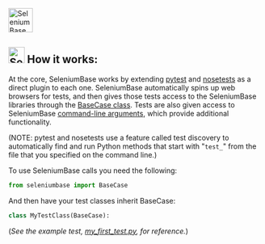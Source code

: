[<img src="https://cdn2.hubspot.net/hubfs/100006/images/super_logo_sb4.png" title="SeleniumBase" height="48">](https://github.com/seleniumbase/SeleniumBase/blob/master/README.md)

<a id="how_seleniumbase_works"></a>
## <img src="https://cdn2.hubspot.net/hubfs/100006/images/super_square_logo_3a.png" title="SeleniumBase" height="32"> **How it works:**

At the core, SeleniumBase works by extending [pytest](https://docs.pytest.org/en/latest/) and [nosetests](http://nose.readthedocs.io/en/latest/) as a direct plugin to each one. SeleniumBase automatically spins up web browsers for tests, and then gives those tests access to the SeleniumBase libraries through the [BaseCase class](https://github.com/seleniumbase/SeleniumBase/blob/master/seleniumbase/fixtures/base_case.py). Tests are also given access to SeleniumBase [command-line arguments](https://github.com/seleniumbase/SeleniumBase/blob/master/seleniumbase/plugins/pytest_plugin.py), which provide additional functionality.

(NOTE: pytest and nosetests use a feature called test discovery to automatically find and run Python methods that start with "``test_``" from the file that you specified on the command line.)

To use SeleniumBase calls you need the following:
```python
from seleniumbase import BaseCase
```
And then have your test classes inherit BaseCase:
```python
class MyTestClass(BaseCase):
```
(*See the example test, [my_first_test.py](https://github.com/seleniumbase/SeleniumBase/blob/master/examples/my_first_test.py), for reference.*)
